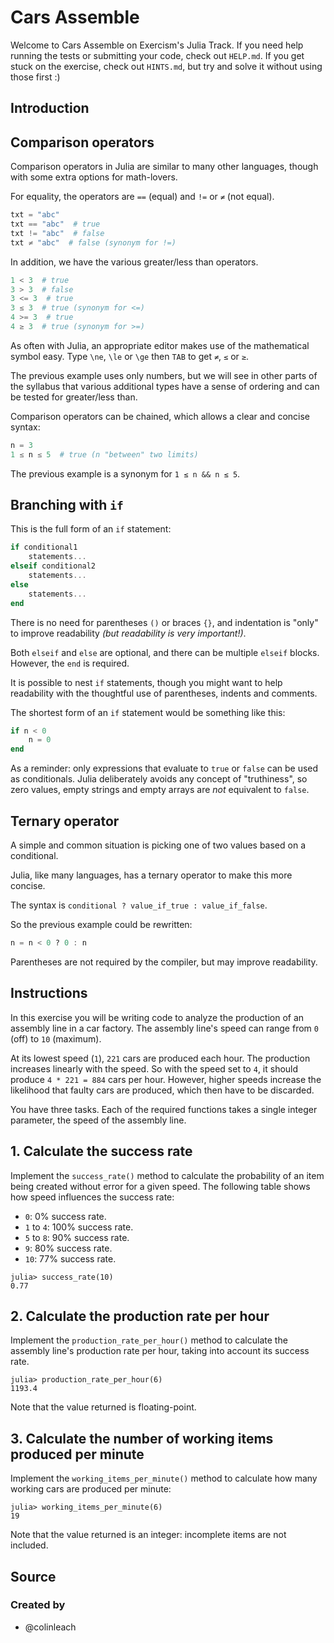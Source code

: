 # Cars Assemble

Welcome to Cars Assemble on Exercism's Julia Track.
If you need help running the tests or submitting your code, check out `HELP.md`.
If you get stuck on the exercise, check out `HINTS.md`, but try and solve it without using those first :)

## Introduction

## Comparison operators

Comparison operators in Julia are similar to many other languages, though with some extra options for math-lovers.

For equality, the operators are `==` (equal) and `!=` or `≠` (not equal).

```julia
txt = "abc"
txt == "abc"  # true
txt != "abc"  # false
txt ≠ "abc"  # false (synonym for !=)
```

In addition, we have the various greater/less than operators.

```julia
1 < 3  # true
3 > 3  # false
3 <= 3  # true
3 ≤ 3  # true (synonym for <=)
4 >= 3  # true
4 ≥ 3  # true (synonym for >=)
```

As often with Julia, an appropriate editor makes use of the mathematical symbol easy.
Type `\ne`, `\le` or `\ge` then `TAB` to get `≠`, `≤` or `≥`.

The previous example uses only numbers, but we will see in other parts of the syllabus that various additional types have a sense of ordering and can be tested for greater/less than.

Comparison operators can be chained, which allows a clear and concise syntax:

```julia
n = 3
1 ≤ n ≤ 5  # true (n "between" two limits)
```

The previous example is a synonym for `1 ≤ n && n ≤ 5`.

## Branching with `if`

This is the full form of an `if` statement:

```julia
if conditional1
    statements...
elseif conditional2
    statements...
else
    statements...
end
```

There is no need for parentheses `()` or braces `{}`, and indentation is "only" to improve readability _(but readability is very important!)_.

Both `elseif` and `else` are optional, and there can be multiple `elseif` blocks.
However, the `end` is required.

It is possible to nest `if` statements, though you might want to help readability with the thoughtful use of parentheses, indents and comments.

The shortest form of an `if` statement would be something like this:

```julia
if n < 0
    n = 0
end
```

As a reminder: only expressions that evaluate to `true` or `false` can be used as conditionals.
Julia deliberately avoids any concept of "truthiness", so zero values, empty strings and empty arrays are _not_ equivalent to `false`. 

## Ternary operator

A simple and common situation is picking one of two values based on a conditional.

Julia, like many languages, has a ternary operator to make this more concise.

The syntax is `conditional ? value_if_true : value_if_false`.

So the previous example could be rewritten:

```julia
n = n < 0 ? 0 : n
```

Parentheses are not required by the compiler, but may improve readability.

## Instructions

In this exercise you will be writing code to analyze the production of an assembly line in a car factory. 
The assembly line's speed can range from `0` (off) to `10` (maximum).

At its lowest speed (`1`), `221` cars are produced each hour. 
The production increases linearly with the speed. 
So with the speed set to `4`, it should produce `4 * 221 = 884` cars per hour. 
However, higher speeds increase the likelihood that faulty cars are produced, which then have to be discarded. 

You have three tasks.
Each of the required functions takes a single integer parameter, the speed of the assembly line.

## 1. Calculate the success rate

Implement the `success_rate()` method to calculate the probability of an item being created without error for a given speed. 
The following table shows how speed influences the success rate:

- `0`: 0% success rate.
- `1` to `4`: 100% success rate.
- `5` to `8`: 90% success rate.
- `9`: 80% success rate.
- `10`: 77% success rate.

```julia-repl
julia> success_rate(10)
0.77
```

## 2. Calculate the production rate per hour

Implement the `production_rate_per_hour()` method to calculate the assembly line's production rate per hour, taking into account its success rate.

```julia-repl
julia> production_rate_per_hour(6)
1193.4
```

Note that the value returned is floating-point.

## 3. Calculate the number of working items produced per minute

Implement the `working_items_per_minute()` method to calculate how many working cars are produced per minute:

```julia-repl
julia> working_items_per_minute(6)
19
```

Note that the value returned is an integer: incomplete items are not included.

## Source

### Created by

- @colinleach